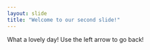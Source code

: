```yaml
---
layout: slide
title: "Welcome to our second slide!"
---
```

What a lovely day! 
Use the left arrow to go back!
